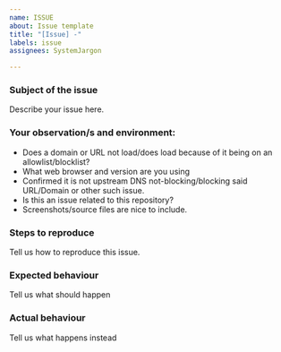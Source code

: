 ```yaml
---
name: ISSUE
about: Issue template
title: "[Issue] -"
labels: issue
assignees: SystemJargon

---
```


### Subject of the issue
Describe your issue here. 

### Your observation/s and environment:

* Does a domain or URL not load/does load because of it being on an allowlist/blocklist?
* What web browser and version are you using
* Confirmed it is not upstream DNS not-blocking/blocking said URL/Domain or other such issue.
* Is this an issue related to this repository?
* Screenshots/source files are nice to include.

### Steps to reproduce
Tell us how to reproduce this issue. 

### Expected behaviour
Tell us what should happen

### Actual behaviour
Tell us what happens instead
